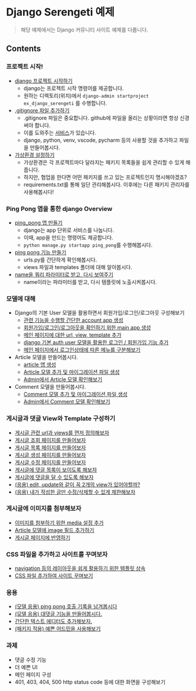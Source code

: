 # Django Serengeti 예제

> 해당 예제에서는 Django 커뮤니티 사이트 예제를 다룹니다.

## Contents

### 프로젝트 시작!

- [django 프로젝트 시작하기](https://github.com/likelion-kookmin/ex_django_serengeti/commit/e19d2dac564a1c08a2ef3a3e3db6b13e2ee048bb)
  - django는 프로젝트 시작 명령어를 제공합니다.
  - 원하는 디렉토리(위치)에서 `django-admin startproject ex_django_serengeti` 를 수행합니다.
- [.gitignore 파일 추가하기](https://github.com/likelion-kookmin/ex_django_serengeti/commit/0ddb6762f2580de8c3cef25ede49ba59513442bd) 
  - .gitignore 파일은 중요합니다. github에 파일을 올리는 상황이라면 항상 신경써야 합니다.
  - 이를 도와주는 [서비스](https://gitignore.io/)가 있습니다.
  - django, python, venv, vscode, pycharm 등의 사용할 것을 추가하고 파일을 만들어봅시다.
- [가상환경 설정하기](https://github.com/likelion-kookmin/ex_django_serengeti/commit/d9f694f68c9466a3681e07d5e10377d5d4c8e822)
  - 가상환경은 각 프로젝트마다 달라지는 패키지 목록들을 쉽게 관리할 수 있게 해줍니다.
  - 하지만, 협업을 한다면 어떤 패키지를 쓰고 있는 프로젝트인지 명시해야겠죠?
  - requirements.txt를 통해 일단 관리해봅시다. 이후에는 다른 패키지 관리자를 사용해봅시다!

### Ping Pong 앱을 통한 django Overview

- [ping_pong 앱 만들기](http://github.com/likelion-kookmin/ex_django_serengeti/commit/0caf3b8bf4ece318ecfcd5a26e8488c7e0113247)
  - django는 app 단위로 서비스를 나눕니다.
  - 이때, app을 만드는 명령어도 제공합니다.
  - `python manage.py startapp ping_pong`를 수행해봅시다.
- [ping pong 기능 만들기](https://github.com/likelion-kookmin/ex_django_serengeti/commit/43a95e29ce51c25c8e24512a4d1b69179da79f86)
  - urls.py를 간단하게 확인해봅시다.
  - views 파일과 templates 폴더에 대해 알아봅시다.
- [name을 쿼리 파라미터로 받고, 다시 보여주기](https://github.com/likelion-kookmin/ex_django_serengeti/commit/6ab65ef77d8503920175d672a5399d09ef992ff2)
  - name이라는 파라미터를 받고, 다시 템플릿에 노출시켜봅시다.

### 모델에 대해

- Django의 기본 User 모델을 활용하면서 회원가입/로그인/로그아웃 구성해보기
  - [관련 기능을 수행할 간단한 account app 생성](https://github.com/likelion-kookmin/ex_django_serengeti/commit/4169fd207bd4555051479260f4c6d1fb164f5bf4) 
  - [회원가입/로그인/로그아웃을 확인하기 위한 main app 생성](https://github.com/likelion-kookmin/ex_django_serengeti/commit/bf80014333ed18cde903703815fdefb115243d57)
  - [메인 페이지에 대한 url, view, template 추가](https://github.com/likelion-kookmin/ex_django_serengeti/commit/db799624e95ce5d86c911bbfe7f7095a4da6a282)
  - [django 기본 auth user 모델을 활용한 로그인 / 회원가입 기능 추가](https://github.com/likelion-kookmin/ex_django_serengeti/commit/15a785ab58f43ebaa445b7687f323dde0627e983)
  - [메인 페이지에서 로그인상태에 따른 메뉴를 구분해보기](https://github.com/likelion-kookmin/ex_django_serengeti/commit/6ca06ce5d75110e4e2cf1e4fa329ece68d44cfa5)
- Article 모델을 만들어봅시다.
  - [article 앱 생성](https://github.com/likelion-kookmin/ex_django_serengeti/commit/ba3fa1d02345ca50d542380f6d2a6a50bf06052b)
  - [Article 모델 추가 및 마이그레이션 파일 생성](https://github.com/likelion-kookmin/ex_django_serengeti/commit/f5f3542cfc5757098ddc0a7f38aa17dc45a7cabf)
  - [Admin에서 Article 모델 확인해보기](https://github.com/likelion-kookmin/ex_django_serengeti/commit/8b0b70b1484d016cda0b0b3fe9f9f2cc530bca68)
- Comment 모델을 만들어봅시다.
  - [Comment 모델 추가 및 마이그레이션 파일 생성](https://github.com/likelion-kookmin/ex_django_serengeti/commit/afcab931349724615de855c7b8a4388170b4a89b)
  - [Admin에서 Comment 모델 확인해보기](https://github.com/likelion-kookmin/ex_django_serengeti/commit/9d42478cd9c5779f6a72b2b4b8e3859a68645f8d)

### 게시글과 댓글 View와 Template 구성하기

- [게시글 관련 url과 views를 먼저 정의해보자](https://github.com/likelion-kookmin/ex_django_serengeti/commit/411626c099047f2d4be71706a265378b7eb81b26)
- [게시글 조회 페이지를 만들어보자](https://github.com/likelion-kookmin/ex_django_serengeti/commit/30f6097098a2a583d5328e2b9116b60922384978)
- [게시글 목록 페이지를 만들어보자](https://github.com/likelion-kookmin/ex_django_serengeti/commit/08a26d1a2c99766a77061bc0293db0acf2d3508f)
- [게시글 생성 페이지를 만들어보자](https://github.com/likelion-kookmin/ex_django_serengeti/commit/0af32ac8c2a28b30fa3769293294e39cfc0328d9)
- [게시글 수정 페이지를 만들어보자](http://github.com/likelion-kookmin/ex_django_serengeti/commit/e660c310e8b4d7989a1f9828de78c2198b8bb332)
- [게시글에 댓글 목록이 보이도록 해보자](https://github.com/likelion-kookmin/ex_django_serengeti/commit/c3d2dbb4ee41bbf76d6ef5a329aa890006cf98c9)
- [게시글에 댓글을 달 수 있도록 해보자](https://github.com/likelion-kookmin/ex_django_serengeti/commit/e9d3641b52c80360087f0af2e0ae7da45e9af39b)
- [(응용) edit, update와 같이 꼭 2개의 view가 있어야할까?](https://github.com/likelion-kookmin/ex_django_serengeti/commit/bf20e9543ea6e2f1a1ab4953cfd3643d464e656e)
- [(응용) 내가 작성한 글만 수정/삭제할 수 있게 제한해보자](https://github.com/likelion-kookmin/ex_django_serengeti/commit/a6c0e01336e9299fe1a948c40c84368428158d5b)

### 게시글에 이미지를 첨부해보자

- [이미지를 첨부하기 위한 media 설정 추가](https://github.com/likelion-kookmin/ex_django_serengeti/commit/27865d5f3242a01f7b2da9012ec626bcec9e6d47)
- [Article 모델에 image 필드 추가하기](https://github.com/likelion-kookmin/ex_django_serengeti/commit/208fd2e5286d78a9ab8f640658e2c2903bf1849c)
- [게시글 페이지에 반영하기](https://github.com/likelion-kookmin/ex_django_serengeti/commit/9329eb9c1340b1fe066f0cc0dc3715e181713001)

### CSS 파일을 추가하고 사이트를 꾸며보자

- [navigation 등의 레이아웃을 쉽게 활용하기 위한 템플릿 상속]()
- [CSS 파일 추가하여 사이트 꾸며보기]()

### 응용
- [(모델 응용) ping pong 호출 기록을 남겨봅시다]()
- [(모델 응용) 대댓글 기능을 만들어봅시다.]()
- [간단한 텍스트 에디터도 추가해보자.]()
- [(패키지 적용) 예쁜 어드민을 사용해보기]()

### 과제
- 댓글 수정 기능
- 더 예쁜 UI
- 메인 페이지 구성
- 401, 403, 404, 500 http status code 등에 대한 화면을 구성해보기
